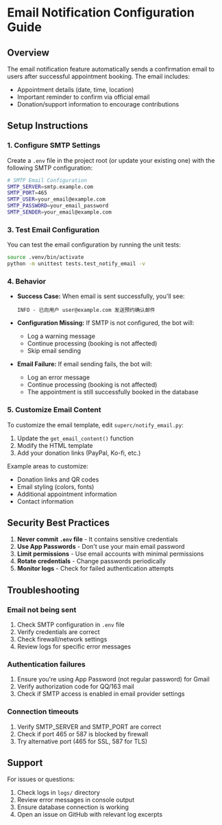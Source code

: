 # Email Notification Configuration Guide

## Overview
The email notification feature automatically sends a confirmation email to users after successful appointment booking. The email includes:
- Appointment details (date, time, location)
- Important reminder to confirm via official email
- Donation/support information to encourage contributions

## Setup Instructions

### 1. Configure SMTP Settings

Create a `.env` file in the project root (or update your existing one) with the following SMTP configuration:

```bash
# SMTP Email Configuration
SMTP_SERVER=smtp.example.com
SMTP_PORT=465
SMTP_USER=your_email@example.com
SMTP_PASSWORD=your_email_password
SMTP_SENDER=your_email@example.com
```

### 3. Test Email Configuration

You can test the email configuration by running the unit tests:

```bash
source .venv/bin/activate
python -m unittest tests.test_notify_email -v
```

### 4. Behavior

- **Success Case:** When email is sent successfully, you'll see:
  ```
  INFO - 已向用户 user@example.com 发送预约确认邮件
  ```

- **Configuration Missing:** If SMTP is not configured, the bot will:
  - Log a warning message
  - Continue processing (booking is not affected)
  - Skip email sending

- **Email Failure:** If email sending fails, the bot will:
  - Log an error message
  - Continue processing (booking is not affected)
  - The appointment is still successfully booked in the database

### 5. Customize Email Content

To customize the email template, edit `superc/notify_email.py`:

1. Update the `get_email_content()` function
2. Modify the HTML template
3. Add your donation links (PayPal, Ko-fi, etc.)

Example areas to customize:
- Donation links and QR codes
- Email styling (colors, fonts)
- Additional appointment information
- Contact information

## Security Best Practices

1. **Never commit `.env` file** - It contains sensitive credentials
2. **Use App Passwords** - Don't use your main email password
3. **Limit permissions** - Use email accounts with minimal permissions
4. **Rotate credentials** - Change passwords periodically
5. **Monitor logs** - Check for failed authentication attempts

## Troubleshooting

### Email not being sent
1. Check SMTP configuration in `.env` file
2. Verify credentials are correct
3. Check firewall/network settings
4. Review logs for specific error messages

### Authentication failures
1. Ensure you're using App Password (not regular password) for Gmail
2. Verify authorization code for QQ/163 mail
3. Check if SMTP access is enabled in email provider settings

### Connection timeouts
1. Verify SMTP_SERVER and SMTP_PORT are correct
2. Check if port 465 or 587 is blocked by firewall
3. Try alternative port (465 for SSL, 587 for TLS)

## Support

For issues or questions:
1. Check logs in `logs/` directory
2. Review error messages in console output
3. Ensure database connection is working
4. Open an issue on GitHub with relevant log excerpts
